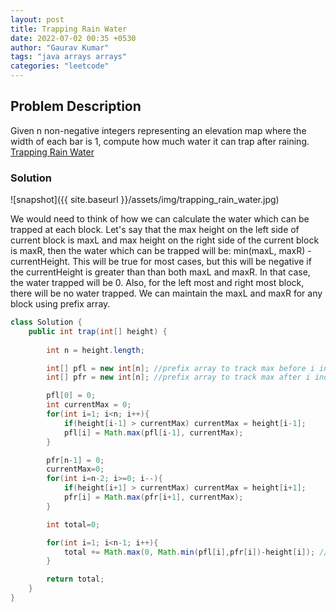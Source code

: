 ```yaml
---
layout: post
title: Trapping Rain Water
date: 2022-07-02 00:35 +0530
author: "Gaurav Kumar"
tags: "java arrays arrays"
categories: "leetcode"
---
```


## Problem Description

Given n non-negative integers representing an elevation map where the width of each bar is 1, compute how much water it can trap after raining.
[Trapping Rain Water](https://leetcode.com/problems/trapping-rain-water/)

### Solution

![snapshot]({{ site.baseurl }}/assets/img/trapping_rain_water.jpg)

We would need to think of how we can calculate the water which can be trapped at each block. Let's say that the max height on the left side of current block is maxL and max height on the right side of the current block is maxR, then the water which can be trapped will be: min(maxL, maxR) - currentHeight. This will be true for most cases, but this will be negative if the currentHeight is greater than than both maxL and maxR. In that case, the water trapped will be 0. Also, for the left most and right most block, there will be no water trapped. We can maintain the maxL and maxR for any block using prefix array.

```java
class Solution {
    public int trap(int[] height) {
        
        int n = height.length;

        int[] pfl = new int[n]; //prefix array to track max before i index
        int[] pfr = new int[n]; //prefix array to track max after i index

        pfl[0] = 0;
        int currentMax = 0;
        for(int i=1; i<n; i++){
            if(height[i-1] > currentMax) currentMax = height[i-1];
            pfl[i] = Math.max(pfl[i-1], currentMax);
        }

        pfr[n-1] = 0;
        currentMax=0;
        for(int i=n-2; i>=0; i--){
            if(height[i+1] > currentMax) currentMax = height[i+1];
            pfr[i] = Math.max(pfr[i+1], currentMax);
        }

        int total=0;

        for(int i=1; i<n-1; i++){
            total += Math.max(0, Math.min(pfl[i],pfr[i])-height[i]); //If the currentHeight is more than the max on left and right both, take 0.
        }

        return total;
    }
}
```
